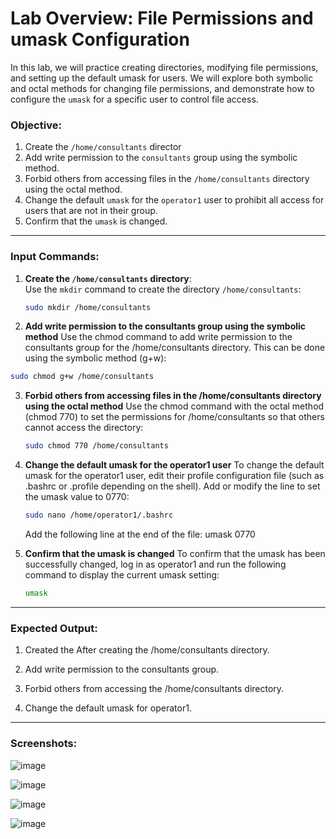 # Lab Overview: File Permissions and umask Configuration

In this lab, we will practice creating directories, modifying file permissions, and setting up the default umask for users. We will explore both symbolic and octal methods for changing file permissions, and demonstrate how to configure the `umask` for a specific user to control file access.

### Objective:
1. Create the `/home/consultants` director
2. Add write permission to the `consultants` group using the symbolic method.
3. Forbid others from accessing files in the `/home/consultants` directory using the octal method.
4. Change the default `umask` for the `operator1` user to prohibit all access for users that are not in their group.
5. Confirm that the `umask` is changed.

---

### Input Commands:

1. **Create the `/home/consultants` directory**:  
   Use the `mkdir` command to create the directory `/home/consultants`:
   
   ```bash
   sudo mkdir /home/consultants

2. **Add write permission to the consultants group using the symbolic method**
  Use the chmod command to add write permission to the consultants group for the /home/consultants directory. This can be done using the symbolic method (g+w):

  ```bash
  sudo chmod g+w /home/consultants
  ```

3. **Forbid others from accessing files in the /home/consultants directory using the octal method**
   Use the chmod command with the octal method (chmod 770) to set the permissions for /home/consultants so that others cannot access the directory:

   ```bash
   sudo chmod 770 /home/consultants

4. **Change the default umask for the operator1 user**
   To change the default umask for the operator1 user, edit their profile configuration file (such as .bashrc or .profile depending on the shell). Add or modify the line to set the umask value to 0770:

   ```bash
   sudo nano /home/operator1/.bashrc
   ```
   Add the following line at the end of the file:
   umask 0770

5. **Confirm that the umask is changed**
   To confirm that the umask has been successfully changed, log in as operator1 and run the following command to display the current umask setting:

   ```bash
   umask
   ```

---

### Expected Output:   

1. Created the After creating the /home/consultants directory.

2. Add write permission to the consultants group.

3. Forbid others from accessing the /home/consultants directory.

4. Change the default umask for operator1.

---

### Screenshots:

![image](https://github.com/user-attachments/assets/)

![image](https://github.com/user-attachments/assets/)

![image](https://github.com/user-attachments/assets/)

![image](https://github.com/user-attachments/assets/)
